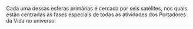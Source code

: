 ﻿Cada uma dessas esferas primárias é cercada por seis satélites, nos quais estão centradas as fases especiais de todas as atividades dos Portadores da Vida no universo.